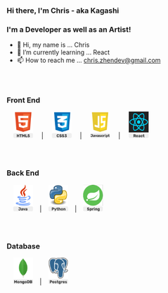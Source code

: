 ### Hi there, I'm Chris - aka Kagashi

### I'm a Developer as well as an Artist!

- 👋 Hi, my name is ... Chris
- 🌱 I’m currently learning ... React
- 📫 How to reach me ... chris.zhendev@gmail.com

### &nbsp;

### Front End

<img src="assets\HTML5Icon.png" width="45" height="60" style="padding-left:15px; padding-right:15px"> | <img src="assets\CSS3Icon.png" width="45" height="60" style="padding-left:15px; padding-right:15px"> | <img src="assets\JavascriptIcon.png" width="45" height="60" style="padding-left:15px; padding-right:15px"> | <img src="assets\ReactIcon.png" width="45" height="60" style="padding-left:15px; padding-right:15px">

### &nbsp;

### Back End

<img src="assets\JavaIcon.png" width="45" height="60" style="padding-left:15px; padding-right:15px">|<img src="assets\PythonIcon.png" width="45" height="60" style="padding-left:15px; padding-right:15px">|<img src="assets\SpringFrameworkIcon.png" width="45" height="60" style="padding-left:15px; padding-right:15px">

### &nbsp;

### Database

<img src="assets\MongoDBIcon.png" width="45" height="60" style="padding-left:15px; padding-right:15px">|<img src="assets\PostgreSQLIcon.png" width="45" height="60" style="padding-left:15px; padding-right:15px">
